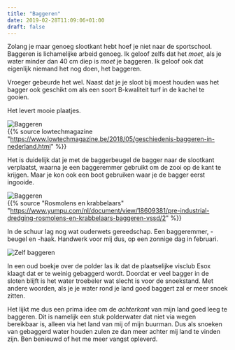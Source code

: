 ```yaml
---
title: "Baggeren"
date: 2019-02-28T11:09:06+01:00
draft: false
---
```


Zolang je maar genoeg slootkant hebt hoef je niet naar de sportschool. Baggeren is lichamelijke arbeid genoeg. 
Ik geloof zelfs dat het _moet_, als je water minder dan 40 cm diep is _moet_ je baggeren. 
Ik geloof ook dat eigenlijk niemand het nog doen, het baggeren.

Vroeger gebeurde het wel. 
Naast dat je je sloot bij moest houden was het bagger ook geschikt om als een soort B-kwaliteit turf in de kachel te gooien.

Het levert mooie plaatjes.

![Baggeren](/images/baggeren_gieterse_methode.jpg)  
{{% source lowtechmagazine "https://www.lowtechmagazine.be/2018/05/geschiedenis-baggeren-in-nederland.html" %}}  

Het is duidelijk dat je met de baggerbeugel de bagger naar de  slootkant verplaatst, waarna je een baggeremmer gebruikt 
om de zooi op de kant te krijgen. Maar je kon ook een boot gebruiken waar je de bagger eerst ingooide. 

![Baggeren](/images/baggeren.png)  
{{% source "Rosmolens en krabbelaars" "https://www.yumpu.com/nl/document/view/18609381/pre-industrial-dredging-rosmolens-en-krabbelaars-baggeren-vssd/2" %}} 

In de schuur lag nog wat ouderwets gereedschap. Een baggeremmer, -beugel en -haak. 
Handwerk voor mij dus, op een zonnige dag in februari. 

![Zelf baggeren](/images/bagger_emmer.jpg)

In een oud boekje over de polder las ik dat de plaatselijke visclub Esox klaagt dat er te weinig gebaggerd wordt. 
Doordat er veel bagger in de sloten blijft is het water troebeler wat slecht is voor de snoekstand. 
Met andere woorden, als je je water rond je land goed baggert zal er meer snoek zitten.  

Het lijkt me dus een prima idee om de _achterkant_ van mijn land goed leeg te baggeren. 
Dit is namelijk een stuk polderwater dat niet via wegen bereikbaar is, alleen via het land van mij of mijn buurman. 
Dus als snoeken van gebaggerd water houden zulen ze dan meer achter mij land te vinden zijn. 
Ben benieuwd of het me meer vangst opleverd.

